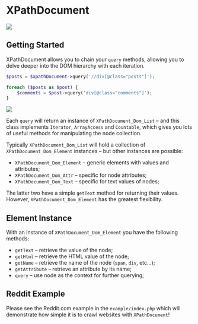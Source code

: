 XPathDocument
=============

<img src="https://travis-ci.org/Wildhoney/Banter.js.png?branch=master" />

Getting Started
-------------

XPathDocument allows you to chain your `query` methods, allowing you to delve deeper into the DOM hierarchy with each iteration.

```php
$posts = $xpathDocument->query('//div[@class="posts"]');

foreach ($posts as $post) {
    $comments = $post->query('div[@class="comments"]');
}
```

<img src="http://i.imgur.com/OMONEcQ.png" />

Each `query` will return an instance of `XPathDocument_Dom_List` &ndash; and this class implements `Iterator`, `ArrayAccess` and `Countable`, which gives you lots of useful methods for manipulating the node collection.

Typically `XPathDocument_Dom_List` will hold a collection of `XPathDocument_Dom_Element` instances &ndash; but other instances are possible:

* `XPathDocument_Dom_Element` &ndash; generic elements with values and attributes;
* `XPathDocument_Dom_Attr` &ndash; specific for node attributes;
* `XPathDocument_Dom_Text` &ndash; specific for text values of nodes;

The latter two have a simple `getText` method for returning their values. However, `XPathDocument_Dom_Element` has the greatest flexibility.

Element Instance
-------------

With an instance of `XPathDocument_Dom_Element` you have the following methods:

* `getText` &ndash; retrieve the value of the node;
* `getHtml` &ndash; retrieve the HTML value of the node;
* `getName` &ndash; retrieve the name of the node (`span`, `div`, etc...);
* `getAttribute` &ndash; retrieve an attribute by its name;
* `query` &ndash; use node as the context for further querying;

Reddit Example
-------------

Please see the Reddit.com example in the `example/index.php` which will demonstrate how simple it is to crawl websites with `XPathDocument`!
